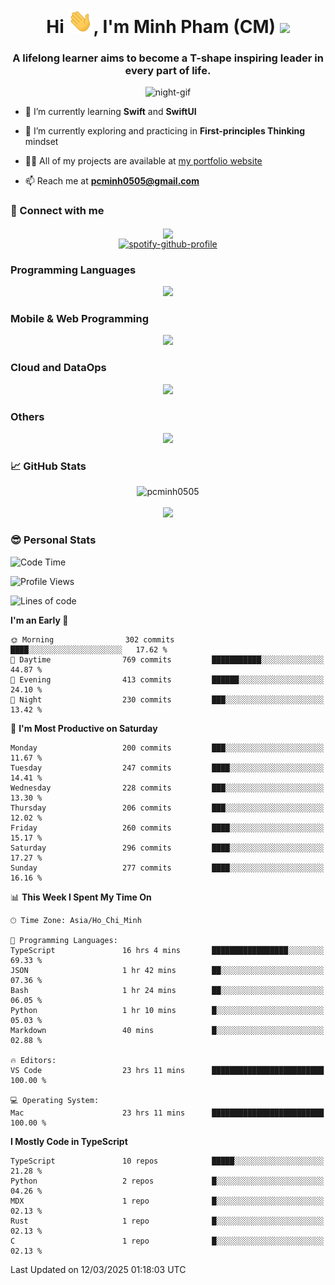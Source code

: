 <h1 align="center">Hi <img src="https://raw.githubusercontent.com/ABSphreak/ABSphreak/master/gifs/Hi.gif" width="40px" />, I'm Minh Pham (CM) <img src="https://media.giphy.com/media/1ynCEtlgMPAeNAqdnu/giphy.gif" width="20px" /> </h1>
<h3 align="center">A lifelong learner aims to become a T-shape inspiring leader in every part of life.</h3>

<p align="center">
  <img src="https://media.giphy.com/media/xUA7bdpLxQhsSQdyog/giphy.gif" alt="night-gif" height="200em"/>
</p>

- 🌱 I’m currently learning **Swift** and **SwiftUI**

- 🔭 I’m currently exploring and practicing in **First-principles Thinking** mindset

- 👨‍💻 All of my projects are available at [my portfolio website](https://pcminh0505.vercel.app/)

- 📫 Reach me at **pcminh0505@gmail.com**


<h3 align="left">🧬 Connect with me</h3>
<p align="center">
<a href="https://linkedin.com/in/pcminh0505" target="blank"><img align="center" src="https://img.shields.io/badge/linkedin-%230077B5.svg?style=for-the-badge&logo=linkedin&logoColor=white" /></a>
<br/>
<a href="https://spotify-github-profile.kittinanx.com/api/view?uid=217d5ndg2rakxarcnspwomj7q&redirect=true">
  <img height="350em" src="https://spotify-github-profile.kittinanx.com/api/view?uid=217d5ndg2rakxarcnspwomj7q&cover_image=true&theme=default&bar_color_cover=true" alt="spotify-github-profile" />
</a>
</p>

<h3 align="left">Programming Languages</h3>
<p align="center">
  <a href="https://skillicons.dev">
    <img src="https://skillicons.dev/icons?i=py,ts,go,rust,java,swift,dart,solidity,cpp" />
  </a>
</p>

<h3 align="left">Mobile & Web Programming</h3>
<p align="center">
  <a href="https://skillicons.dev">
    <img src="https://skillicons.dev/icons?i=react,nextjs,flutter,graphql,fastapi,nodejs,spring,postgres,mongodb" />
  </a>
</p>

<h3 align="left">Cloud and DataOps</h3>
<p align="center">
  <a href="https://skillicons.dev">
     <img src="https://skillicons.dev/icons?i=aws,firebase,gcp,supabase,vercel,docker,kafka,redis,cassandra" />
  </a>
</p>

<h3 align="left">Others</h3>
<p align="center">
  <a href="https://skillicons.dev">
    <img src="https://skillicons.dev/icons?i=apple,anaconda,vscode,figma,postman,notion,obsidian" />
  </a>
</p>

<h3 align="left">📈 GitHub Stats</h3>

<p align="center">
<img height="180em" src="https://github-readme-stats.vercel.app/api?username=pcminh0505&count_private=true&show_icons=true&include_all_commits=true&theme=ayu-mirage&show_icons=true&locale=en" alt="pcminh0505" />
<br/><br/>
<img src="https://github-profile-trophy.vercel.app/?username=pcminh0505&theme=onedark&rank=SECRET,SSS,SS,S,AAA,AA,A&column=3" />
</p>

<h3 align="left">😎 Personal Stats</h3>

<!--START_SECTION:waka-->
![Code Time](http://img.shields.io/badge/Code%20Time-1%2C627%20hrs%2021%20mins-blue)

![Profile Views](http://img.shields.io/badge/Profile%20Views-0-blue)

![Lines of code](https://img.shields.io/badge/From%20Hello%20World%20I%27ve%20Written-15.8%20million%20lines%20of%20code-blue)

**I'm an Early 🐤** 

```text
🌞 Morning                302 commits         ████░░░░░░░░░░░░░░░░░░░░░   17.62 % 
🌆 Daytime                769 commits         ███████████░░░░░░░░░░░░░░   44.87 % 
🌃 Evening                413 commits         ██████░░░░░░░░░░░░░░░░░░░   24.10 % 
🌙 Night                  230 commits         ███░░░░░░░░░░░░░░░░░░░░░░   13.42 % 
```
📅 **I'm Most Productive on Saturday** 

```text
Monday                   200 commits         ███░░░░░░░░░░░░░░░░░░░░░░   11.67 % 
Tuesday                  247 commits         ████░░░░░░░░░░░░░░░░░░░░░   14.41 % 
Wednesday                228 commits         ███░░░░░░░░░░░░░░░░░░░░░░   13.30 % 
Thursday                 206 commits         ███░░░░░░░░░░░░░░░░░░░░░░   12.02 % 
Friday                   260 commits         ████░░░░░░░░░░░░░░░░░░░░░   15.17 % 
Saturday                 296 commits         ████░░░░░░░░░░░░░░░░░░░░░   17.27 % 
Sunday                   277 commits         ████░░░░░░░░░░░░░░░░░░░░░   16.16 % 
```


📊 **This Week I Spent My Time On** 

```text
🕑︎ Time Zone: Asia/Ho_Chi_Minh

💬 Programming Languages: 
TypeScript               16 hrs 4 mins       █████████████████░░░░░░░░   69.33 % 
JSON                     1 hr 42 mins        ██░░░░░░░░░░░░░░░░░░░░░░░   07.36 % 
Bash                     1 hr 24 mins        ██░░░░░░░░░░░░░░░░░░░░░░░   06.05 % 
Python                   1 hr 10 mins        █░░░░░░░░░░░░░░░░░░░░░░░░   05.03 % 
Markdown                 40 mins             █░░░░░░░░░░░░░░░░░░░░░░░░   02.88 % 

🔥 Editors: 
VS Code                  23 hrs 11 mins      █████████████████████████   100.00 % 

💻 Operating System: 
Mac                      23 hrs 11 mins      █████████████████████████   100.00 % 
```

**I Mostly Code in TypeScript** 

```text
TypeScript               10 repos            █████░░░░░░░░░░░░░░░░░░░░   21.28 % 
Python                   2 repos             █░░░░░░░░░░░░░░░░░░░░░░░░   04.26 % 
MDX                      1 repo              █░░░░░░░░░░░░░░░░░░░░░░░░   02.13 % 
Rust                     1 repo              █░░░░░░░░░░░░░░░░░░░░░░░░   02.13 % 
C                        1 repo              █░░░░░░░░░░░░░░░░░░░░░░░░   02.13 % 
```




 Last Updated on 12/03/2025 01:18:03 UTC
<!--END_SECTION:waka-->

